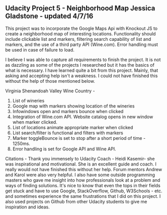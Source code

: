 Udacity Project 5 - Neighborhood Map
Jessica Gladstone - updated 4/7/16
--------------------------------------------------------------------------------

This project was to incorporate the Google Maps Api with Knockout JS to create a 
neighborhood map of interesting locations.  Functionality should include clickable list and markers, 
filtering search capability of list and markers, and the use of a third party API (Wine.com). Error handling must be 
used in case of failure to load.

I believe I was able to capture all requirements to finish the project. It is not as dazzling as some of the projects
I researched but it has the basics of what is necessary. I have learned quite a bit from this project. Mainly,  that asking 
and accepting help isn't a weakness. I could not have finished this without the help of those mentioned below.

Virginia Shenandoah Valley Wine Country -
1. List of wineries
2. Google map with markers showing location of the wineries
3. Infowindows open and markers bounce when clicked
4. Integration of Wine.com API. Website catalog opens in new window when marker clicked.
5. List of locations animate appropriate marker when clicked
6. List search/filter is functional and filters with markers
7. Marker toggleBounce is set to stop after a short period of time - 1250ms.
8. Error handling is set for Google API and Wine API.

Citations - Thank you immensely to Udacity Coach - Heidi Kasemir- she was inspirational and motivational. She is an excellent guide and coach. I really would
not have finished this without her help. Forum mentors Andrew and Karol were also very helpful. I also have some outside programming masters who gave 
me insight into how professionals look at a problem and ways of finding solutions. It's nice to know that even the tops in their fields get stuck and have to use 
Google, StackOverflow, Github, W3Schools - etc. and sometimes experience the same frustrations that I did on this project.  I also used projects on Github from
other Udacity students to give me inspiration and ideas. 

